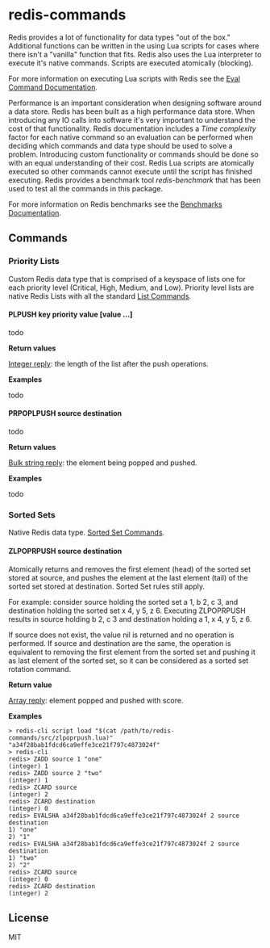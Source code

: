 # redis-commands

Redis provides a lot of functionality for data types "out of the box." Additional functions can be written in the using Lua scripts
for cases where there isn't a "vanilla" function that fits. Redis also uses the Lua interpreter to execute it's native commands. Scripts
are executed atomically (blocking).

For more information on executing Lua scripts with Redis see the [Eval Command Documentation](http://redis.io/commands/eval).

Performance is an important consideration when designing software around a data store. Redis has been built as a high performance data store. When
introducing any IO calls into software it's very important to understand the cost of that functionality. Redis documentation includes a *Time complexity* 
factor for each native command so an evaluation can be performed when deciding which commands and data type should be used to solve a problem. Introducing 
custom functionality or commands should be done so with an equal understanding of their cost. Redis Lua scripts are atomically executed so other commands
cannot execute until the script has finished executing. Redis provides a benchmark tool *redis-benchmark* that has been used to test all the commands in 
this package.

For more information on Redis benchmarks see the [Benchmarks Documentation](http://redis.io/topics/benchmarks).

## Commands

### Priority Lists

Custom Redis data type that is comprised of a keyspace of lists one for each priority level (Critical, High, Medium, and Low). Priority level lists 
are native Redis Lists with all the standard [List Commands](http://redis.io/commands#list).

#### PLPUSH key priority value [value ...]

todo

**Return values**

[Integer reply](http://redis.io/topics/protocol#integer-reply): the length of the list after the push operations.

**Examples**

todo

#### PRPOPLPUSH source destination

todo

**Return values**

[Bulk string reply](http://redis.io/topics/protocol#bulk-string-reply): the element being popped and pushed.

**Examples**

todo

### Sorted Sets

Native Redis data type. [Sorted Set Commands](http://redis.io/commands#sorted_set).

#### ZLPOPRPUSH source destination

Atomically returns and removes the first element (head) of the sorted set stored at source, and pushes the element at the last element (tail) of the sorted set stored 
at destination. Sorted Set rules still apply.

For example: consider source holding the sorted set a 1, b 2, c 3, and destination holding the sorted set x 4, y 5, z 6. Executing ZLPOPRPUSH results in source holding b 2, c 3 and destination 
holding a 1, x 4, y 5, z 6.

If source does not exist, the value nil is returned and no operation is performed. If source and destination are the same, the operation is equivalent to 
removing the first element from the sorted set and pushing it as last element of the sorted set, so it can be considered as a sorted set rotation command.

**Return value**

[Array reply](http://redis.io/topics/protocol#array-reply): element popped and pushed with score.

**Examples**

```
> redis-cli script load "$(cat /path/to/redis-commands/src/zlpoprpush.lua)"
"a34f28bab1fdcd6ca9effe3ce21f797c4873024f"
> redis-cli
redis> ZADD source 1 "one"
(integer) 1
redis> ZADD source 2 "two"
(integer) 1
redis> ZCARD source
(integer) 2
redis> ZCARD destination
(integer) 0
redis> EVALSHA a34f28bab1fdcd6ca9effe3ce21f797c4873024f 2 source destination
1) "one"
2) "1"
redis> EVALSHA a34f28bab1fdcd6ca9effe3ce21f797c4873024f 2 source destination
1) "two"
2) "2"
redis> ZCARD source
(integer) 0
redis> ZCARD destination
(integer) 2
```

## License

MIT